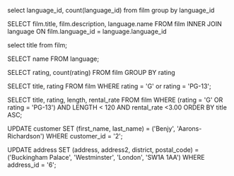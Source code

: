 <!-- 1. Get a list of all film languages
 -->
select language_id, count(language_id) from film group by language_id

<!-- 2. Get a list of all films joined with their languages – select only the film title, description, and language name. Try your query with different joins:
 -->
SELECT film.title, film.description, language.name
FROM film
INNER JOIN language
ON film.language_id = language.language_id

<!-- 3. Get all films, even if they don’t have languages
 -->
select title from film;

<!-- 4. Get all languages, even if there are no films in those languages. Which languages are these?
 -->
SELECT name FROM language;

<!-- 5. You are going to babysit your cousin, and you want to find a few movies that he can watch with you. Find out how many films there are for each rating
 -->
SELECT rating, count(rating) FROM film GROUP BY rating

<!-- 6. Get a list of all the movies that have a rating of G or PG-13
 -->
SELECT title, rating FROM film WHERE rating = 'G' or rating = 'PG-13';

<!-- 7. Filter this list further: look for only movies that are under 2 hours long, and whose rental price (rental_rate) is under 3.00. Sort the list alphabetically.
 -->
SELECT title, rating, length, rental_rate 
FROM film 
WHERE (rating = 'G' OR rating = 'PG-13') AND LENGTH < 120 AND rental_rate <3.00 
ORDER BY title ASC;

<!-- 8. Find a customer in the customer table, and change his/her details to your details, using SQL UPDATE.
Now find the customer’s address, and use UPDATE to change it to an address of your own (or make one up). -->


UPDATE customer SET (first_name, last_name) = ('Benjy', 'Aarons-Richardson') WHERE customer_id = '2';

UPDATE address 
SET (address, address2, district, postal_code) = ('Buckingham Palace', 'Westminster', 'London', 'SW1A 1AA') 
WHERE address_id = '6';